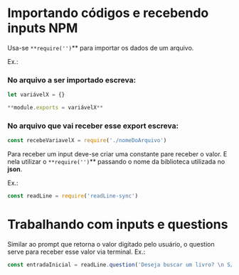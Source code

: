 # Importando códigos e recebendo inputs NPM

Usa-se `**require('')`** para importar os dados de um arquivo.

Ex.:

### No arquivo a ser importado escreva:

```jsx
let variávelX = {}

**module.exports = variávelX**
```

### No arquivo que vai receber esse export escreva:

```jsx
const recebeVariavelX = require('./nomeDoArquivo')
```

Para receber um input deve-se criar uma constante pare receber o valor.
E nela utilizar o `**require('')`** passando o nome da biblioteca utilizada no **json**.

Ex.:

```jsx
const readLine = require('readLine-sync')
```

# Trabalhando com inputs e questions

Similar ao prompt que retorna o valor digitado pelo usuário, o question serve para receber esse valor via terminal.
Ex.:

```jsx
const entradaInicial = readLine.question('Deseja buscar um livro? \n S/N');//Se for sim, mostrar as categorias disponíveis, pergunta qual categoria escolhe
```